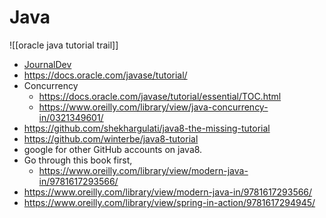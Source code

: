 # Java 
![[oracle java tutorial trail]]
- [JournalDev](https://www.journaldev.com/)
- https://docs.oracle.com/javase/tutorial/
- Concurrency
	- https://docs.oracle.com/javase/tutorial/essential/TOC.html
	- https://www.oreilly.com/library/view/java-concurrency-in/0321349601/
- https://github.com/shekhargulati/java8-the-missing-tutorial
- https://github.com/winterbe/java8-tutorial
- google for other GitHub accounts on java8.
- Go through this book first,
	- https://www.oreilly.com/library/view/modern-java-in/9781617293566/
- https://www.oreilly.com/library/view/modern-java-in/9781617293566/ 
- https://www.oreilly.com/library/view/spring-in-action/9781617294945/